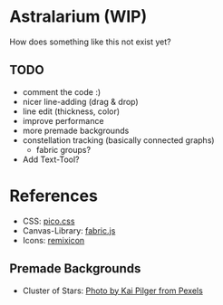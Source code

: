 # Astralarium (WIP)
How does something like this not exist yet?

## TODO
* comment the code :)
* nicer line-adding (drag & drop)
* line edit (thickness, color)
* improve performance
* more premade backgrounds
* constellation tracking (basically connected graphs)
    - fabric groups?
* Add Text-Tool?

# References
* CSS: [pico.css](https://picocss.com/)
* Canvas-Library: [fabric.js](http://fabricjs.com)
* Icons: [remixicon](https://remixicon.com/)

## Premade Backgrounds
* Cluster of Stars: [Photo by Kai Pilger from Pexels](https://www.pexels.com/photo/cluster-of-stars-1341279/)
